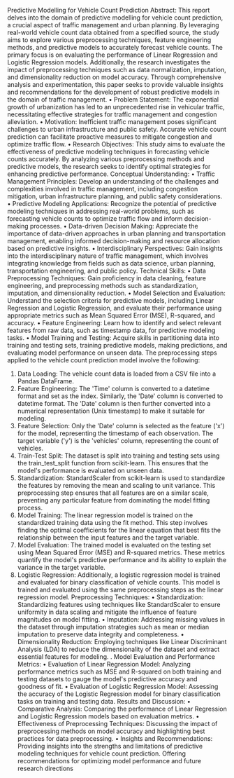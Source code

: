 Predictive Modelling for Vehicle Count Prediction
Abstract: This report delves into the domain of predictive modelling for vehicle count 
prediction, a crucial aspect of traffic management and urban planning.
By leveraging real-world vehicle count data obtained from a specified source, the 
study aims to explore various preprocessing techniques, feature engineering 
methods, and predictive models to accurately forecast vehicle counts.
The primary focus is on evaluating the performance of Linear Regression and Logistic 
Regression models.
Additionally, the research investigates the impact of preprocessing techniques such 
as data normalization, imputation, and dimensionality reduction on model accuracy. 
Through comprehensive analysis and experimentation, this paper seeks to provide 
valuable insights and recommendations for the development of robust predictive 
models in the domain of traffic management.
• Problem Statement: The exponential growth of urbanization has led to an 
unprecedented rise in vehicular traffic, necessitating effective strategies for 
traffic management and congestion alleviation.
• Motivation: Inefficient traffic management poses significant challenges to 
urban infrastructure and public safety. Accurate vehicle count prediction can 
facilitate proactive measures to mitigate congestion and optimize traffic flow.
• Research Objectives: This study aims to evaluate the effectiveness of predictive 
modeling techniques in forecasting vehicle counts accurately. By analyzing 
various preprocessing methods and predictive models, the research seeks to 
identify optimal strategies for enhancing predictive performance.
Conceptual Understanding:
• Traffic Management Principles: Develop an understanding of the challenges 
and complexities involved in traffic management, including congestion 
mitigation, urban infrastructure planning, and public safety considerations.
• Predictive Modeling Applications: Recognize the potential of predictive 
modeling techniques in addressing real-world problems, such as forecasting 
vehicle counts to optimize traffic flow and inform decision-making processes.
• Data-driven Decision Making: Appreciate the importance of data-driven 
approaches in urban planning and transportation management, enabling 
informed decision-making and resource allocation based on predictive insights.
• Interdisciplinary Perspectives: Gain insights into the interdisciplinary nature of 
traffic management, which involves integrating knowledge from fields such as 
data science, urban planning, transportation engineering, and public policy.
Technical Skills:
• Data Preprocessing Techniques: Gain proficiency in data cleaning, feature 
engineering, and preprocessing methods such as standardization, imputation, 
and dimensionality reduction.
• Model Selection and Evaluation: Understand the selection criteria for 
predictive models, including Linear Regression and Logistic Regression, and 
evaluate their performance using appropriate metrics such as Mean Squared 
Error (MSE), R-squared, and accuracy.
• Feature Engineering: Learn how to identify and select relevant features from 
raw data, such as timestamp data, for predictive modeling tasks.
• Model Training and Testing: Acquire skills in partitioning data into training and 
testing sets, training predictive models, making predictions, and evaluating 
model performance on unseen data.
The preprocessing steps applied to the vehicle count prediction model involve 
the following:
1. Data Loading: The vehicle count data is loaded from a CSV file into a Pandas 
DataFrame.
2. Feature Engineering: The 'Time' column is converted to a datetime format and 
set as the index. Similarly, the 'Date' column is converted to datetime format. 
The 'Date' column is then further converted into a numerical representation 
(Unix timestamp) to make it suitable for modeling. 
3. Feature Selection: Only the 'Date' column is selected as the feature ('x') for the 
model, representing the timestamp of each observation. The target variable ('y') 
is the 'vehicles' column, representing the count of vehicles.
4. Train-Test Split: The dataset is split into training and testing sets using the 
train_test_split function from scikit-learn. This ensures that the model's 
performance is evaluated on unseen data.
5. Standardization: StandardScaler from scikit-learn is used to standardize the 
features by removing the mean and scaling to unit variance. This preprocessing 
step ensures that all features are on a similar scale, preventing any particular 
feature from dominating the model fitting process.
6. Model Training: The linear regression model is trained on the standardized 
training data using the fit method. This step involves finding the optimal 
coefficients for the linear equation that best fits the relationship between the 
input features and the target variable.
7. Model Evaluation: The trained model is evaluated on the testing set using Mean 
Squared Error (MSE) and R-squared metrics. These metrics quantify the model's 
predictive performance and its ability to explain the variance in the target 
variable.
8. Logistic Regression: Additionally, a logistic regression model is trained and 
evaluated for binary classification of vehicle counts. This model is trained and 
evaluated using the same preprocessing steps as the linear regression model.
Preprocessing Techniques:
• Standardization: Standardizing features using techniques like StandardScaler to 
ensure uniformity in data scaling and mitigate the influence of feature 
magnitudes on model fitting.
• Imputation: Addressing missing values in the dataset through imputation 
strategies such as mean or median imputation to preserve data integrity and 
completeness.
• Dimensionality Reduction: Employing techniques like Linear Discriminant 
Analysis (LDA) to reduce the dimensionality of the dataset and extract essential 
features for modeling.
. Model Evaluation and Performance Metrics:
• Evaluation of Linear Regression Model: Analyzing performance metrics such as 
MSE and R-squared on both training and testing datasets to gauge the model's 
predictive accuracy and goodness of fit.
• Evaluation of Logistic Regression Model: Assessing the accuracy of the Logistic 
Regression model for binary classification tasks on training and testing data.
Results and Discussion:
• Comparative Analysis: Comparing the performance of Linear Regression and 
Logistic Regression models based on evaluation metrics.
• Effectiveness of Preprocessing Techniques: Discussing the impact of 
preprocessing methods on model accuracy and highlighting best practices for 
data preprocessing.
• Insights and Recommendations: Providing insights into the strengths and 
limitations of predictive modeling techniques for vehicle count prediction. 
Offering recommendations for optimizing model performance and future 
 research directions
